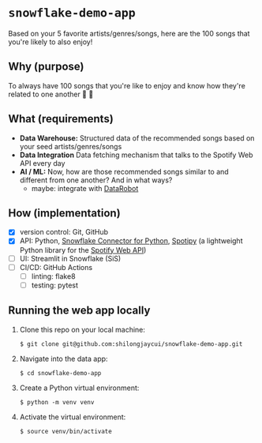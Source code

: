 # `snowflake-demo-app`
Based on your 5 favorite artists/genres/songs, here are the 100 songs that you're likely to also enjoy!

## Why (purpose)
To always have 100 songs that you're like to enjoy and know how they're related to one another 🔎 🤨

## What (requirements)
- **Data Warehouse:** Structured data of the recommended songs based on your seed artists/genres/songs
- **Data Integration** Data fetching mechanism that talks to the Spotify Web API every day
- **AI / ML:** Now, how are those recommended songs similar to and different from one another? And in what ways?
  - maybe: integrate with [DataRobot](https://www.datarobot.com/)

## How (implementation)
- [x] version control: Git, GitHub
- [x] API: Python, [Snowflake Connector for Python](https://docs.snowflake.com/en/developer-guide/python-connector/python-connector), [Spotipy](https://github.com/spotipy-dev/spotipy) (a lightweight Python library for the [Spotify Web API](https://developer.spotify.com/documentation/web-api))
- [ ] UI: Streamlit in Snowflake (SiS)
- [ ] CI/CD: GitHub Actions
  - [ ] linting: flake8
  - [ ] testing: pytest

## Running the web app locally

1. Clone this repo on your local machine:
   ```
   $ git clone git@github.com:shilongjaycui/snowflake-demo-app.git
   ```
2. Navigate into the data app:
   ```
   $ cd snowflake-demo-app
   ```
3. Create a Python virtual environment:
   ```
   $ python -m venv venv
   ```
4. Activate the virtual environment:
   ```
   $ source venv/bin/activate
   ```
